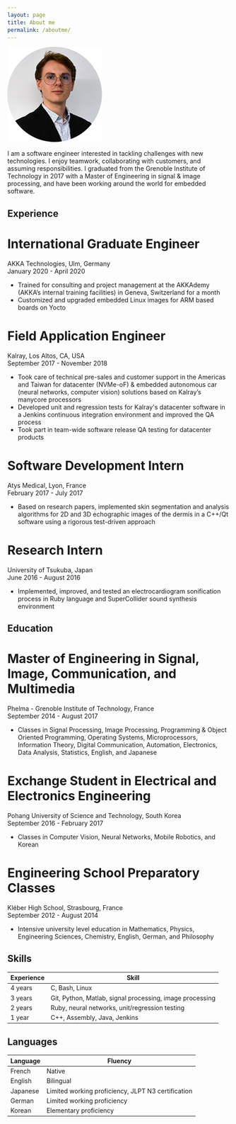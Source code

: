 ```yaml
---
layout: page
title: About me
permalink: /aboutme/
---
```


![](/images/portrait.png)

I am a software engineer interested in tackling challenges with new technologies. I enjoy teamwork, collaborating with customers, and assuming responsibilities. I graduated from the Grenoble Institute of Technology in 2017 with a Master of Engineering in signal & image processing, and have been working around the world for embedded software.


## Experience

# International Graduate Engineer
AKKA Technologies, Ulm, Germany\
January 2020 - April 2020

* Trained for consulting and project management at the AKKAdemy (AKKA’s internal training facilities) in Geneva, Switzerland for a month
* Customized and upgraded embedded Linux images for ARM based boards on Yocto

# Field Application Engineer
Kalray, Los Altos, CA, USA\
September 2017 - November 2018

* Took care of technical pre-sales and customer support in the Americas and Taiwan for datacenter (NVMe-oF) & embedded autonomous car (neural networks, computer vision) solutions based on Kalray’s manycore processors
* Developed unit and regression tests for Kalray's datacenter software in a Jenkins continuous integration environment and improved the QA process
* Took part in team-wide software release QA testing for datacenter products

# Software Development Intern
Atys Medical, Lyon, France\
February 2017 - July 2017

* Based on research papers, implemented skin segmentation and analysis algorithms for 2D and 3D echographic images of the dermis in a C++/Qt software using a rigorous test-driven approach

# Research Intern
University of Tsukuba, Japan\
June 2016 - August 2016

* Implemented, improved, and tested an electrocardiogram sonification process in Ruby language and SuperCollider sound synthesis environment


## Education

# Master of Engineering in Signal, Image, Communication, and Multimedia
Phelma - Grenoble Institute of Technology, France\
September 2014 - August 2017

* Classes in Signal Processing, Image Processing, Programming & Object Oriented Programming, Operating Systems, Microprocessors, Information Theory, Digital Communication, Automation, Electronics, Data Analysis, Statistics, English, and Japanese

# Exchange Student in Electrical and Electronics Engineering
Pohang University of Science and Technology, South Korea\
September 2016 - February 2017

* Classes in Computer Vision, Neural Networks, Mobile Robotics, and Korean

# Engineering School Preparatory Classes
Kléber High School, Strasbourg, France\
September 2012 - August 2014

* Intensive university level education in Mathematics, Physics, Engineering Sciences, Chemistry, English, German, and Philosophy


## Skills

|Experience|Skill|
|-|-|
|4 years|C, Bash, Linux|
|3 years|Git, Python, Matlab, signal processing, image processing|
|2 years|Ruby, neural networks, unit/regression testing|
|1 year|C++, Assembly, Java, Jenkins|

## Languages

|Language|Fluency|
|-|-|
|French|Native|
|English|Bilingual|
|Japanese|Limited working proficiency, JLPT N3 certification|
|German|Limited working proficiency|
|Korean|Elementary proficiency|

